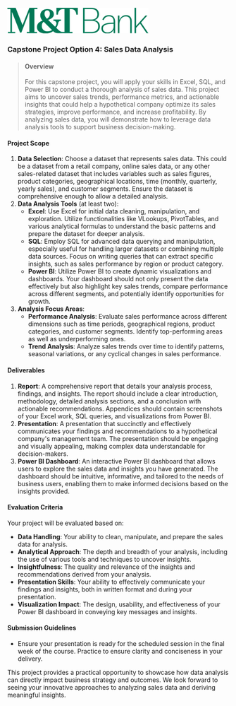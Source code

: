 ![img](https://github.com/tatwan/data_academy_community/blob/main/Capstone/images/2560px-M%2526T_Bank_wordmark.svg.png)





### Capstone Project Option 4: Sales Data Analysis

> #### Overview
>
> For this capstone project, you will apply your skills in Excel, SQL, and Power BI to conduct a thorough analysis of sales data. This project aims to uncover sales trends, performance metrics, and actionable insights that could help a hypothetical company optimize its sales strategies, improve performance, and increase profitability. By analyzing sales data, you will demonstrate how to leverage data analysis tools to support business decision-making.

#### Project Scope

1. **Data Selection**: Choose a dataset that represents sales data. This could be a dataset from a retail company, online sales data, or any other sales-related dataset that includes variables such as sales figures, product categories, geographical locations, time (monthly, quarterly, yearly sales), and customer segments. Ensure the dataset is comprehensive enough to allow a detailed analysis.
2. **Data Analysis Tools** (at least two):
   - **Excel**: Use Excel for initial data cleaning, manipulation, and exploration. Utilize functionalities like VLookups, PivotTables, and various analytical formulas to understand the basic patterns and prepare the dataset for deeper analysis.
   - **SQL**: Employ SQL for advanced data querying and manipulation, especially useful for handling larger datasets or combining multiple data sources. Focus on writing queries that can extract specific insights, such as sales performance by region or product category.
   - **Power BI**: Utilize Power BI to create dynamic visualizations and dashboards. Your dashboard should not only present the data effectively but also highlight key sales trends, compare performance across different segments, and potentially identify opportunities for growth.
3. **Analysis Focus Areas**:
   - **Performance Analysis**: Evaluate sales performance across different dimensions such as time periods, geographical regions, product categories, and customer segments. Identify top-performing areas as well as underperforming ones.
   - **Trend Analysis**: Analyze sales trends over time to identify patterns, seasonal variations, or any cyclical changes in sales performance.

#### Deliverables

1. **Report**: A comprehensive report that details your analysis process, findings, and insights. The report should include a clear introduction, methodology, detailed analysis sections, and a conclusion with actionable recommendations. Appendices should contain screenshots of your Excel work, SQL queries, and visualizations from Power BI.
2. **Presentation**: A presentation that succinctly and effectively communicates your findings and recommendations to a hypothetical company's management team. The presentation should be engaging and visually appealing, making complex data understandable for decision-makers.
3. **Power BI Dashboard**: An interactive Power BI dashboard that allows users to explore the sales data and insights you have generated. The dashboard should be intuitive, informative, and tailored to the needs of business users, enabling them to make informed decisions based on the insights provided.

#### Evaluation Criteria

Your project will be evaluated based on:

- **Data Handling**: Your ability to clean, manipulate, and prepare the sales data for analysis.
- **Analytical Approach**: The depth and breadth of your analysis, including the use of various tools and techniques to uncover insights.
- **Insightfulness**: The quality and relevance of the insights and recommendations derived from your analysis.
- **Presentation Skills**: Your ability to effectively communicate your findings and insights, both in written format and during your presentation.
- **Visualization Impact**: The design, usability, and effectiveness of your Power BI dashboard in conveying key messages and insights.

#### Submission Guidelines

- Ensure your presentation is ready for the scheduled session in the final week of the course. Practice to ensure clarity and conciseness in your delivery.

This project provides a practical opportunity to showcase how data analysis can directly impact business strategy and outcomes. We look forward to seeing your innovative approaches to analyzing sales data and deriving meaningful insights.
